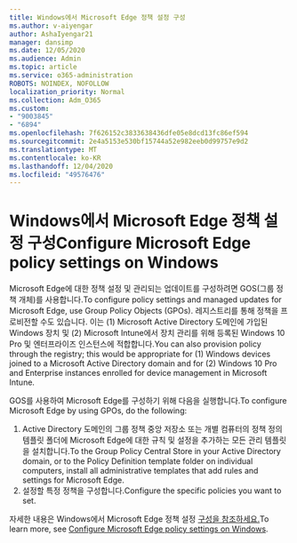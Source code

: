 ```yaml
---
title: Windows에서 Microsoft Edge 정책 설정 구성
ms.author: v-aiyengar
author: AshaIyengar21
manager: dansimp
ms.date: 12/05/2020
ms.audience: Admin
ms.topic: article
ms.service: o365-administration
ROBOTS: NOINDEX, NOFOLLOW
localization_priority: Normal
ms.collection: Adm_O365
ms.custom:
- "9003845"
- "6894"
ms.openlocfilehash: 7f626152c3833638436dfe05e8dcd13fc86ef594
ms.sourcegitcommit: 2e4a5153e530bf15744a52e982eeb0d99757e9d2
ms.translationtype: MT
ms.contentlocale: ko-KR
ms.lasthandoff: 12/04/2020
ms.locfileid: "49576476"
---
```

# <a name="configure-microsoft-edge-policy-settings-on-windows"></a><span data-ttu-id="abdea-102">Windows에서 Microsoft Edge 정책 설정 구성</span><span class="sxs-lookup"><span data-stu-id="abdea-102">Configure Microsoft Edge policy settings on Windows</span></span>

<span data-ttu-id="abdea-103">Microsoft Edge에 대한 정책 설정 및 관리되는 업데이트를 구성하려면 GOS(그룹 정책 개체)를 사용합니다.</span><span class="sxs-lookup"><span data-stu-id="abdea-103">To configure policy settings and managed updates for Microsoft Edge, use Group Policy Objects (GPOs).</span></span> <span data-ttu-id="abdea-104">레지스트리를 통해 정책을 프로비전할 수도 있습니다. 이는 (1) Microsoft Active Directory 도메인에 가입된 Windows 장치 및 (2) Microsoft Intune에서 장치 관리를 위해 등록된 Windows 10 Pro 및 엔터프라이즈 인스턴스에 적합합니다.</span><span class="sxs-lookup"><span data-stu-id="abdea-104">You can also provision policy through the registry; this would be appropriate for (1) Windows devices joined to a Microsoft Active Directory domain and for (2) Windows 10 Pro and Enterprise instances enrolled for device management in Microsoft Intune.</span></span>

<span data-ttu-id="abdea-105">GOS를 사용하여 Microsoft Edge를 구성하기 위해 다음을 실행합니다.</span><span class="sxs-lookup"><span data-stu-id="abdea-105">To configure Microsoft Edge by using GPOs, do the following:</span></span>

1. <span data-ttu-id="abdea-106">Active Directory 도메인의 그룹 정책 중앙 저장소 또는 개별 컴퓨터의 정책 정의 템플릿 폴더에 Microsoft Edge에 대한 규칙 및 설정을 추가하는 모든 관리 템플릿을 설치합니다.</span><span class="sxs-lookup"><span data-stu-id="abdea-106">To the Group Policy Central Store in your Active Directory domain, or to the Policy Definition template folder on individual computers, install all administrative templates that add rules and settings for Microsoft Edge.</span></span>
2. <span data-ttu-id="abdea-107">설정할 특정 정책을 구성합니다.</span><span class="sxs-lookup"><span data-stu-id="abdea-107">Configure the specific policies you want to set.</span></span>

<span data-ttu-id="abdea-108">자세한 내용은 Windows에서 Microsoft Edge 정책 설정 [구성을 참조하세요.](https://go.microsoft.com/fwlink/?linkid=2135024)</span><span class="sxs-lookup"><span data-stu-id="abdea-108">To learn more, see [Configure Microsoft Edge policy settings on Windows](https://go.microsoft.com/fwlink/?linkid=2135024).</span></span>
